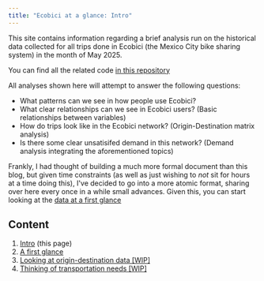 ```yaml
---
title: "Ecobici at a glance: Intro"
---
```


This site contains information regarding a brief analysis run on the historical data collected for all trips done in Ecobici (the Mexico City bike sharing system) in the month of May 2025.  

You can find all the related code [in this repository](https://github.com/JLAC11/Ecobici/tree/master)

All analyses shown here will attempt to answer the following questions:

- What patterns can we see in how people use Ecobici?
- What clear relationships can we see in Ecobici users? (Basic relationships between variables)
- How do trips look like in the Ecobici network? (Origin-Destination matrix analysis)
- Is there some clear unsatisifed demand in this network? (Demand analysis integrating the aforementioned topics)


Frankly, I had thought of building a much more formal document than this blog, but given time constraints (as well as just wishing to *not* sit for hours at a time doing this), I've decided to go into a more atomic format, sharing over here every once in a while small advances.
Given this, you can start looking at the [data at a first glance](a-first-glance.md)

## Content

1. [Intro](#content) (this page)
2. [A first glance](a-first-glance.md)
3. [Looking at origin-destination data \[WIP\]](looking-at-origin-destination-data.md)
4. [Thinking of transportation needs \[WIP\]](thinking-of-transportation-needs.md)